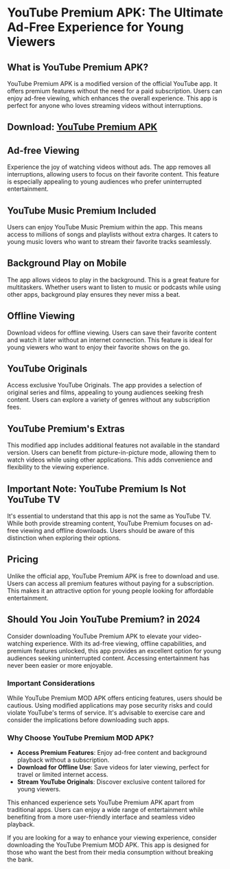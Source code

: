 # YouTube Premium APK: The Ultimate Ad-Free Experience for Young Viewers

## What is YouTube Premium APK?

YouTube Premium APK is a modified version of the official YouTube app. It offers premium features without the need for a paid subscription. Users can enjoy ad-free viewing, which enhances the overall experience. This app is perfect for anyone who loves streaming videos without interruptions.

## Download: [YouTube Premium APK](https://modhello.com/youtube-premium/)

## Ad-free Viewing

Experience the joy of watching videos without ads. The app removes all interruptions, allowing users to focus on their favorite content. This feature is especially appealing to young audiences who prefer uninterrupted entertainment.

## YouTube Music Premium Included

Users can enjoy YouTube Music Premium within the app. This means access to millions of songs and playlists without extra charges. It caters to young music lovers who want to stream their favorite tracks seamlessly.

## Background Play on Mobile

The app allows videos to play in the background. This is a great feature for multitaskers. Whether users want to listen to music or podcasts while using other apps, background play ensures they never miss a beat.

## Offline Viewing

Download videos for offline viewing. Users can save their favorite content and watch it later without an internet connection. This feature is ideal for young viewers who want to enjoy their favorite shows on the go.

## YouTube Originals

Access exclusive YouTube Originals. The app provides a selection of original series and films, appealing to young audiences seeking fresh content. Users can explore a variety of genres without any subscription fees.

## YouTube Premium's Extras

This modified app includes additional features not available in the standard version. Users can benefit from picture-in-picture mode, allowing them to watch videos while using other applications. This adds convenience and flexibility to the viewing experience.

## Important Note: YouTube Premium Is Not YouTube TV

It's essential to understand that this app is not the same as YouTube TV. While both provide streaming content, YouTube Premium focuses on ad-free viewing and offline downloads. Users should be aware of this distinction when exploring their options.

## Pricing

Unlike the official app, YouTube Premium APK is free to download and use. Users can access all premium features without paying for a subscription. This makes it an attractive option for young people looking for affordable entertainment.

## Should You Join YouTube Premium? in 2024

Consider downloading YouTube Premium APK to elevate your video-watching experience. With its ad-free viewing, offline capabilities, and premium features unlocked, this app provides an excellent option for young audiences seeking uninterrupted content. Accessing entertainment has never been easier or more enjoyable. 

### Important Considerations

While YouTube Premium MOD APK offers enticing features, users should be cautious. Using modified applications may pose security risks and could violate YouTube's terms of service. It's advisable to exercise care and consider the implications before downloading such apps. 

### Why Choose YouTube Premium MOD APK?

- **Access Premium Features**: Enjoy ad-free content and background playback without a subscription.
- **Download for Offline Use**: Save videos for later viewing, perfect for travel or limited internet access.
- **Stream YouTube Originals**: Discover exclusive content tailored for young viewers.

This enhanced experience sets YouTube Premium APK apart from traditional apps. Users can enjoy a wide range of entertainment while benefiting from a more user-friendly interface and seamless video playback. 

If you are looking for a way to enhance your viewing experience, consider downloading the YouTube Premium MOD APK. This app is designed for those who want the best from their media consumption without breaking the bank.
